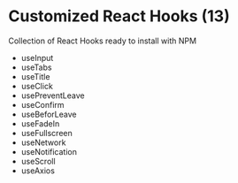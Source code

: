 # Customized React Hooks (13)

Collection of React Hooks ready to install with NPM

- useInput
- useTabs
- useTitle
- useClick
- usePreventLeave
- useConfirm
- useBeforLeave
- useFadeIn
- useFullscreen
- useNetwork
- useNotification
- useScroll
- useAxios

